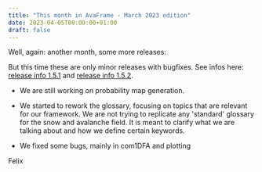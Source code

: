 ```yaml
---
title: "This month in AvaFrame - March 2023 edition"
date: 2023-04-05T00:00:00+01:00
draft: false
---
```


Well, again: another month, some more releases:

But this time these are only minor releases with bugfixes. See infos here: 
[release info 1.5.1](/posts/version1_5_1/) and [release info 1.5.2](/posts/version1_5_2/).

- We are still working on probability map generation. 

- We started to rework the glossary, focusing on topics that are relevant for our framework. We are not trying to 
  replicate any 'standard' glossary for the snow and avalanche field. It is meant to clarify what we are talking 
  about and how we define certain keywords. 

- We fixed some bugs, mainly in com1DFA and plotting


Felix

